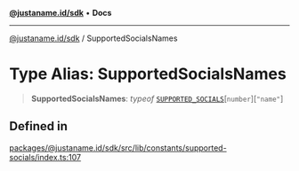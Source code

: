 [**@justaname.id/sdk**](../README.md) • **Docs**

***

[@justaname.id/sdk](../globals.md) / SupportedSocialsNames

# Type Alias: SupportedSocialsNames

> **SupportedSocialsNames**: *typeof* [`SUPPORTED_SOCIALS`](../variables/SUPPORTED_SOCIALS.md)\[`number`\]\[`"name"`\]

## Defined in

[packages/@justaname.id/sdk/src/lib/constants/supported-socials/index.ts:107](https://github.com/JustaName-id/JustaName-sdk/blob/626b4b68604f3125538c424811e641247a5bd58d/packages/@justaname.id/sdk/src/lib/constants/supported-socials/index.ts#L107)
